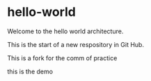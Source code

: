 # hello-world

Welcome to the hello world architecture.

This is the start of a new respository in Git Hub.

This is a fork for the comm of practice 

this is the demo
